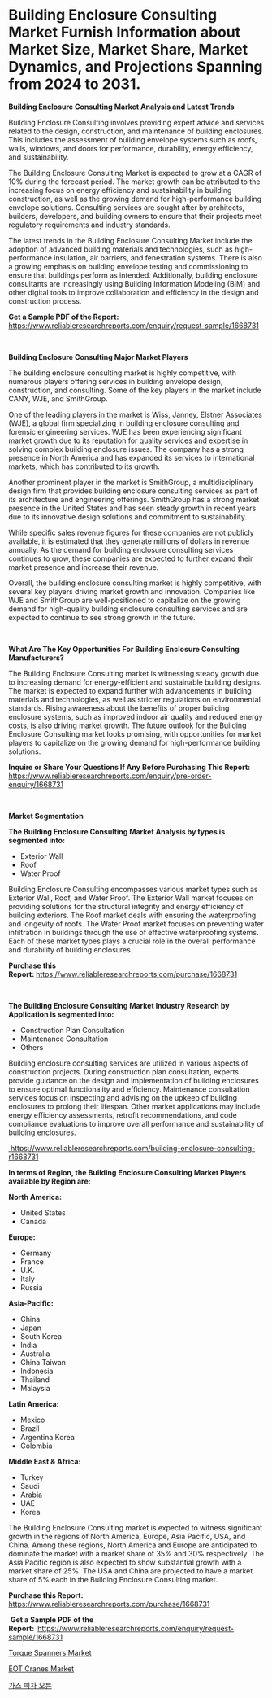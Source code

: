 <p><h1>Building Enclosure Consulting Market Furnish Information about Market Size, Market Share, Market Dynamics, and Projections Spanning from 2024 to 2031.</h1></p><p><strong>Building Enclosure Consulting Market Analysis and Latest Trends</strong></p>
<p><p>Building Enclosure Consulting involves providing expert advice and services related to the design, construction, and maintenance of building enclosures. This includes the assessment of building envelope systems such as roofs, walls, windows, and doors for performance, durability, energy efficiency, and sustainability.</p><p>The Building Enclosure Consulting Market is expected to grow at a CAGR of 10% during the forecast period. The market growth can be attributed to the increasing focus on energy efficiency and sustainability in building construction, as well as the growing demand for high-performance building envelope solutions. Consulting services are sought after by architects, builders, developers, and building owners to ensure that their projects meet regulatory requirements and industry standards.</p><p>The latest trends in the Building Enclosure Consulting Market include the adoption of advanced building materials and technologies, such as high-performance insulation, air barriers, and fenestration systems. There is also a growing emphasis on building envelope testing and commissioning to ensure that buildings perform as intended. Additionally, building enclosure consultants are increasingly using Building Information Modeling (BIM) and other digital tools to improve collaboration and efficiency in the design and construction process.</p></p>
<p><strong>Get a Sample PDF of the Report:&nbsp;</strong> <a href="https://www.reliableresearchreports.com/enquiry/request-sample/1668731">https://www.reliableresearchreports.com/enquiry/request-sample/1668731</a></p>
<p>&nbsp;</p>
<p><strong>Building Enclosure Consulting Major Market Players</strong></p>
<p><p>The building enclosure consulting market is highly competitive, with numerous players offering services in building envelope design, construction, and consulting. Some of the key players in the market include CANY, WJE, and SmithGroup.</p><p>One of the leading players in the market is Wiss, Janney, Elstner Associates (WJE), a global firm specializing in building enclosure consulting and forensic engineering services. WJE has been experiencing significant market growth due to its reputation for quality services and expertise in solving complex building enclosure issues. The company has a strong presence in North America and has expanded its services to international markets, which has contributed to its growth.</p><p>Another prominent player in the market is SmithGroup, a multidisciplinary design firm that provides building enclosure consulting services as part of its architecture and engineering offerings. SmithGroup has a strong market presence in the United States and has seen steady growth in recent years due to its innovative design solutions and commitment to sustainability.</p><p>While specific sales revenue figures for these companies are not publicly available, it is estimated that they generate millions of dollars in revenue annually. As the demand for building enclosure consulting services continues to grow, these companies are expected to further expand their market presence and increase their revenue.</p><p>Overall, the building enclosure consulting market is highly competitive, with several key players driving market growth and innovation. Companies like WJE and SmithGroup are well-positioned to capitalize on the growing demand for high-quality building enclosure consulting services and are expected to continue to see strong growth in the future.</p></p>
<p>&nbsp;</p>
<p><strong>What Are The Key Opportunities For Building Enclosure Consulting Manufacturers?</strong></p>
<p><p>The Building Enclosure Consulting market is witnessing steady growth due to increasing demand for energy-efficient and sustainable building designs. The market is expected to expand further with advancements in building materials and technologies, as well as stricter regulations on environmental standards. Rising awareness about the benefits of proper building enclosure systems, such as improved indoor air quality and reduced energy costs, is also driving market growth. The future outlook for the Building Enclosure Consulting market looks promising, with opportunities for market players to capitalize on the growing demand for high-performance building solutions.</p></p>
<p><strong>Inquire or Share Your Questions If Any Before Purchasing This Report:</strong> <a href="https://www.reliableresearchreports.com/enquiry/pre-order-enquiry/1668731">https://www.reliableresearchreports.com/enquiry/pre-order-enquiry/1668731</a></p>
<p>&nbsp;</p>
<p><strong>Market Segmentation</strong></p>
<p><strong>The Building Enclosure Consulting Market Analysis by types is segmented into:</strong></p>
<p><ul><li>Exterior Wall</li><li>Roof</li><li>Water Proof</li></ul></p>
<p><p>Building Enclosure Consulting encompasses various market types such as Exterior Wall, Roof, and Water Proof. The Exterior Wall market focuses on providing solutions for the structural integrity and energy efficiency of building exteriors. The Roof market deals with ensuring the waterproofing and longevity of roofs. The Water Proof market focuses on preventing water infiltration in buildings through the use of effective waterproofing systems. Each of these market types plays a crucial role in the overall performance and durability of building enclosures.</p></p>
<p><strong>Purchase this Report:&nbsp;</strong><a href="https://www.reliableresearchreports.com/purchase/1668731">https://www.reliableresearchreports.com/purchase/1668731</a></p>
<p>&nbsp;</p>
<p><strong>The Building Enclosure Consulting Market Industry Research by Application is segmented into:</strong></p>
<p><ul><li>Construction Plan Consultation</li><li>Maintenance Consultation</li><li>Others</li></ul></p>
<p><p>Building enclosure consulting services are utilized in various aspects of construction projects. During construction plan consultation, experts provide guidance on the design and implementation of building enclosures to ensure optimal functionality and efficiency. Maintenance consultation services focus on inspecting and advising on the upkeep of building enclosures to prolong their lifespan. Other market applications may include energy efficiency assessments, retrofit recommendations, and code compliance evaluations to improve overall performance and sustainability of building enclosures.</p></p>
<p><a href="https://www.reliableresearchreports.com/building-enclosure-consulting-r1668731">&nbsp;https://www.reliableresearchreports.com/building-enclosure-consulting-r1668731</a></p>
<p><strong>In terms of Region, the Building Enclosure Consulting Market Players available by Region are:</strong></p>
<p>
    <p> <strong> North America: </strong>
        <ul>
            <li>United States</li>
            <li>Canada</li>
        </ul>
        </p> 
    <p> <strong> Europe: </strong>
        <ul>
            <li>Germany</li>
            <li>France</li>
            <li>U.K.</li>
            <li>Italy</li>
            <li>Russia</li>
        </ul>
        </p> 
    <p> <strong> Asia-Pacific: </strong>
        <ul>
            <li>China</li>
            <li>Japan</li>
            <li>South Korea</li>
            <li>India</li>
            <li>Australia</li>
            <li>China Taiwan</li>
            <li>Indonesia</li>
            <li>Thailand</li>
            <li>Malaysia</li>
        </ul>
        </p> 
    <p> <strong> Latin America: </strong>
        <ul>
            <li>Mexico</li>
            <li>Brazil</li>
            <li>Argentina Korea</li>
            <li>Colombia</li>
        </ul>
        </p> 
    <p> <strong> Middle East & Africa: </strong>
        <ul>
            <li>Turkey</li>
            <li>Saudi</li>
            <li>Arabia</li>
            <li>UAE</li>
            <li>Korea</li>
        </ul>
    </p>
    </p>
<p><p>The Building Enclosure Consulting market is expected to witness significant growth in the regions of North America, Europe, Asia Pacific, USA, and China. Among these regions, North America and Europe are anticipated to dominate the market with a market share of 35% and 30% respectively. The Asia Pacific region is also expected to show substantial growth with a market share of 25%. The USA and China are projected to have a market share of 5% each in the Building Enclosure Consulting market.</p></p>
<p><strong>Purchase this Report: </strong><a href="https://www.reliableresearchreports.com/purchase/1668731">https://www.reliableresearchreports.com/purchase/1668731</a></p>
<p>&nbsp;<strong>Get a Sample PDF of the Report:&nbsp;&nbsp;</strong><a href="https://www.reliableresearchreports.com/enquiry/request-sample/1668731">https://www.reliableresearchreports.com/enquiry/request-sample/1668731</a></p>
<p><strong></strong></p>
<p><p><a href="https://www.linkedin.com/pulse/torque-spanners-market-insight-trends-growth-forecasted-g3j9e?trackingId=U9cz3IoyjpDH1QIeEFH6tg%3D%3D">Torque Spanners Market</a></p><p><a href="https://www.linkedin.com/pulse/decoding-eot-cranes-market-metrics-share-trends-growth-gsyye?trackingId=DT9wxvPd1N%2BPg8N7gCMY%2FA%3D%3D">EOT Cranes Market</a></p><p><a href="https://medium.com/@carmellalang1/%EA%B0%80%EC%8A%A4-%ED%94%BC%EC%9E%90-%EC%98%A4%EB%B8%90-%EC%8B%9C%EC%9E%A5-%EA%B7%9C%EB%AA%A8-%EB%B0%8F-%EC%8B%9C%EC%9E%A5-%EB%8F%99%ED%96%A5-%EC%82%B0%EC%97%85-%EC%A0%84%EB%B0%98-2024%EB%85%84%EB%B6%80%ED%84%B0-2031%EB%85%84%EA%B9%8C%EC%A7%80-%EC%99%84%EB%B2%BD%ED%95%9C-%EA%B0%9C%EC%9A%94-eb4d57573822">가스 피자 오븐</a></p></p>
